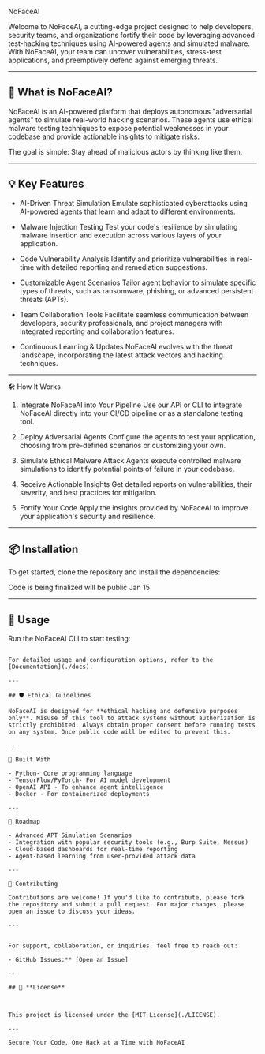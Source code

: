  NoFaceAI

Welcome to NoFaceAI, a cutting-edge project designed to help developers, security teams, and organizations fortify their code by leveraging advanced test-hacking techniques using AI-powered agents and simulated malware. With NoFaceAI, your team can uncover vulnerabilities, stress-test applications, and preemptively defend against emerging threats.

---

## 🚀 What is NoFaceAI?

NoFaceAI is an AI-powered platform that deploys autonomous "adversarial agents" to simulate real-world hacking scenarios. These agents use ethical malware testing techniques to expose potential weaknesses in your codebase and provide actionable insights to mitigate risks. 

The goal is simple: Stay ahead of malicious actors by thinking like them.

---

## 💡 Key Features

- AI-Driven Threat Simulation
  Emulate sophisticated cyberattacks using AI-powered agents that learn and adapt to different environments.  
   
- Malware Injection Testing
  Test your code's resilience by simulating malware insertion and execution across various layers of your application.

- Code Vulnerability Analysis 
  Identify and prioritize vulnerabilities in real-time with detailed reporting and remediation suggestions.

- Customizable Agent Scenarios
  Tailor agent behavior to simulate specific types of threats, such as ransomware, phishing, or advanced persistent threats (APTs).

- Team Collaboration Tools
  Facilitate seamless communication between developers, security professionals, and project managers with integrated reporting and collaboration features.

- Continuous Learning & Updates
  NoFaceAI evolves with the threat landscape, incorporating the latest attack vectors and hacking techniques.

---

 🛠️ How It Works

1. Integrate NoFaceAI into Your Pipeline 
   Use our API or CLI to integrate NoFaceAI directly into your CI/CD pipeline or as a standalone testing tool.

2. Deploy Adversarial Agents
   Configure the agents to test your application, choosing from pre-defined scenarios or customizing your own. 

3. Simulate Ethical Malware Attack 
   Agents execute controlled malware simulations to identify potential points of failure in your codebase.

4. Receive Actionable Insights 
   Get detailed reports on vulnerabilities, their severity, and best practices for mitigation.

5. Fortify Your Code
   Apply the insights provided by NoFaceAI to improve your application's security and resilience.

---

## 📦 Installation

To get started, clone the repository and install the dependencies:

Code is being finalized will be public Jan 15

---

## 🔧 **Usage**

Run the NoFaceAI CLI to start testing:


```

For detailed usage and configuration options, refer to the [Documentation](./docs).

---

## 🛡️ Ethical Guidelines

NoFaceAI is designed for **ethical hacking and defensive purposes only**. Misuse of this tool to attack systems without authorization is strictly prohibited. Always obtain proper consent before running tests on any system. Once public code will be edited to prevent this.

---

🧠 Built With

- Python- Core programming language
- TensorFlow/PyTorch- For AI model development
- OpenAI API - To enhance agent intelligence
- Docker - For containerized deployments

---

📜 Roadmap

- Advanced APT Simulation Scenarios
- Integration with popular security tools (e.g., Burp Suite, Nessus)
- Cloud-based dashboards for real-time reporting
- Agent-based learning from user-provided attack data

---

🤝 Contributing

Contributions are welcome! If you'd like to contribute, please fork the repository and submit a pull request. For major changes, please open an issue to discuss your ideas.

---


For support, collaboration, or inquiries, feel free to reach out: 

- GitHub Issues:** [Open an Issue]

---

## 🌟 **License**



This project is licensed under the [MIT License](./LICENSE).  

---

Secure Your Code, One Hack at a Time with NoFaceAI
